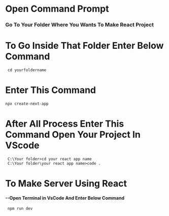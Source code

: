 # Open Command Prompt
### Go To Your Folder Where You Wants To Make React Project
# To Go Inside That Folder Enter Below Command

     cd yourfoldername
# Enter This Command 

    npx create-next-app

# After All Process Enter This Command Open Your Project In VScode

     C:\Your folder>cd your react app name
     C:\Your folder\your react app name>code .

# To Make Server Using React
#### --Open Terminal in VsCode And Enter Below Command

     npm run dev

   

